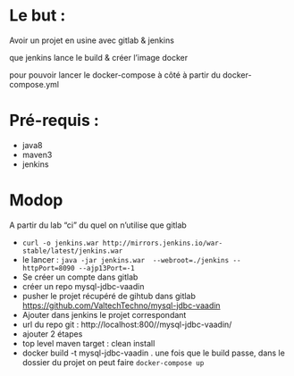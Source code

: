 # Le but :
Avoir un projet en usine avec gitlab & jenkins

que jenkins lance le build & créer l’image docker

pour pouvoir lancer le docker-compose à côté à partir du docker-compose.yml


# Pré-requis :
 - java8
 - maven3
 - jenkins


# Modop
A partir du lab “ci” du quel on n’utilise que gitlab
 - ```curl -o jenkins.war http://mirrors.jenkins.io/war-stable/latest/jenkins.war```
 - le lancer : ```java -jar jenkins.war  --webroot=./jenkins --httpPort=8090 --ajp13Port=-1```
 - Se créer un compte dans gitlab
 - créer un repo mysql-jdbc-vaadin
 - pusher le projet récupéré de gihtub dans gitlab https://github.com/ValtechTechno/mysql-jdbc-vaadin
 - Ajouter dans jenkins le projet correspondant
 - url du repo git : http://localhost:800/<username>/mysql-jdbc-vaadin/
 - ajouter 2 étapes
 - top level maven target : clean install
 - docker build -t mysql-jdbc-vaadin .
une fois que le build passe, dans le dossier du projet on peut faire ```docker-compose up```
